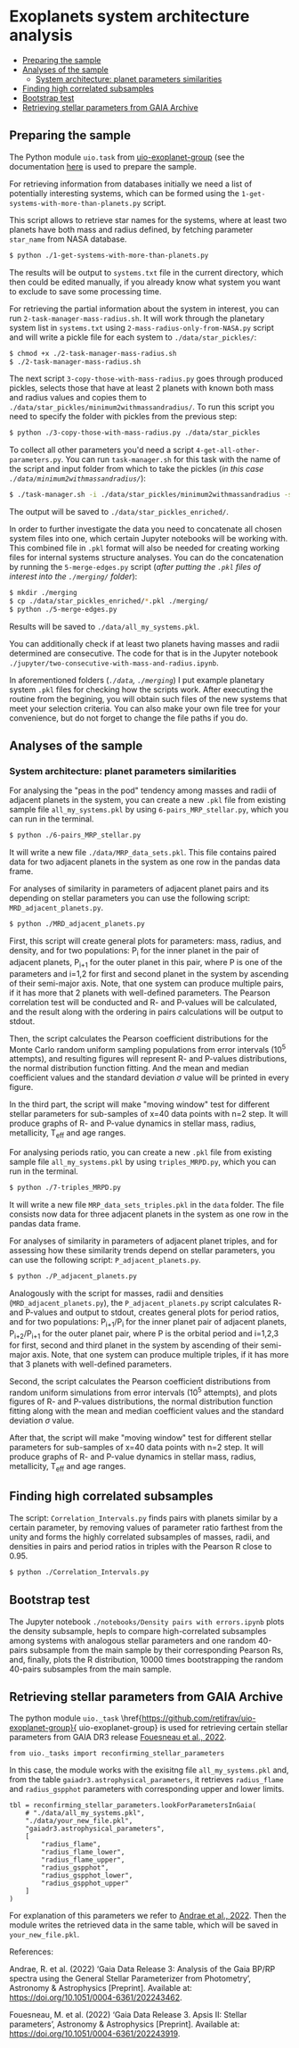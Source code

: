 # Exoplanets system architecture analysis

<!-- MarkdownTOC -->

- [Preparing the sample](#preparing-the-sample)
- [Analyses of the sample](#analyses-of-the-sample)
    - [System architecture: planet parameters similarities](#system-architecture-planet-parameters-similarities)
- [Finding high correlated subsamples](#finding-high-correlated-subsamples)
- [Bootstrap test](#bootstrap-test)
- [Retrieving stellar parameters from GAIA Archive](#retrieving-stellar-parameters-from-gaia-archive)

<!-- /MarkdownTOC -->

## Preparing the sample

The Python module `uio.task` from [uio-exoplanet-group](https://github.com/retifrav/uio-exoplanet-group) (see the documentation [here](https://uio.decovar.dev) is used to prepare the sample.

For retrieving information from databases initially we need a list of potentially interesting systems, which can be formed using the `1-get-systems-with-more-than-planets.py` script.

This script allows to retrieve star names for the systems, where at least two planets have both mass and radius defined, by fetching parameter `star_name` from NASA database.

``` sh
$ python ./1-get-systems-with-more-than-planets.py
```

The results will be output to `systems.txt` file in the current directory, which then could be edited manually, if you already know what system you want to exclude to save some processing time.

For retrieving the partial information about the system in interest, you can run `2-task-manager-mass-radius.sh`. It will work through the planetary system list in `systems.txt` using `2-mass-radius-only-from-NASA.py` script and will write a pickle file for each system to `./data/star_pickles/`:

``` sh
$ chmod +x ./2-task-manager-mass-radius.sh
$ ./2-task-manager-mass-radius.sh
```

The next script `3-copy-those-with-mass-radius.py` goes through produced pickles, selects those that have at least 2 planets with known both mass and radius values and copies them to `./data/star_pickles/minimum2withmassandradius/`. To run this script you need to specify the folder with pickles from the previous step:

``` sh
$ python ./3-copy-those-with-mass-radius.py ./data/star_pickles
```

To collect all other parameters you'd need a script `4-get-all-other-parameters.py`. You can run `task-manager.sh` for this task with the name of the script and input folder from which to take the pickles (*in this case `./data/minimum2withmassandradius/`*):

``` sh
$ ./task-manager.sh -i ./data/star_pickles/minimum2withmassandradius -s ./4-get-all-other-parameters.py
```

The output will be saved to `./data/star_pickles_enriched/`.

In order to further investigate the data you need to concatenate all chosen system files into one, which certain Jupyter notebooks will be working with. This combined file in `.pkl` format will also be needed for creating working files for internal systems structure analyses. You can do the concatenation by running the `5-merge-edges.py` script (*after putting the `.pkl` files of interest into the `./merging/` folder*):

``` sh
$ mkdir ./merging
$ cp ./data/star_pickles_enriched/*.pkl ./merging/
$ python ./5-merge-edges.py
```

Results will be saved to `./data/all_my_systems.pkl`.

You can additionally check if at least two planets having masses and radii determined are consecutive. The code for that is in the Jupyter notebook `./jupyter/two-consecutive-with-mass-and-radius.ipynb`.

In aforementioned folders (*`./data`, `./merging`*) I put example planetary system `.pkl` files for checking how the scripts work. After executing the routine from the begining, you will obtain such files of the new systems that meet your selection criteria. You can also make your own file tree for your convenience, but do not forget to change the file paths if you do.

## Analyses of the sample

### System architecture: planet parameters similarities

For analysing the "peas in the pod" tendency among masses and radii of adjacent planets in the system, you can create a new `.pkl` file from existing sample file `all_my_systems.pkl` by using `6-pairs_MRP_stellar.py`, which you can run in the terminal.

``` sh
$ python ./6-pairs_MRP_stellar.py
```

It will write a new file `./data/MRP_data_sets.pkl`. This file contains paired data for two adjacent planets in the system as one row in the pandas data frame.

For analyses of similarity in parameters of adjacent planet pairs and its depending on stellar parameters you can use the following script: `MRD_adjacent_planets.py`.

``` sh
$ python ./MRD_adjacent_planets.py
```

First, this script will create general plots for parameters: mass, radius, and density, and for two populations: P<sub>i</sub> for the inner planet in the pair of adjacent planets, P<sub>i+1</sub> for the outer planet in this pair, where P is one of the parameters and i=1,2 for first and second planet in the system by ascending of their semi-major axis. Note, that one system can produce multiple pairs, if it has more that 2 planets with well-defined parameters. The Pearson correlation test will be conducted and R- and P-values will be calculated, and the result along with the ordering in pairs calculations will be output to stdout.

Then, the script calculates the Pearson coefficient distributions for the Monte Carlo random uniform sampling populations from error intervals (10<sup>5</sup> attempts), and resulting figures will represent R- and P-values distributions, the normal distribution function fitting. And the mean and median coefficient values and the standard deviation $\sigma$ value will be printed in every figure.

In the third part, the script will make "moving window" test for different stellar parameters for sub-samples of x=40 data points with n=2 step. It will produce graphs of R- and P-value dynamics in stellar mass, radius, metallicity, T<sub>eff</sub> and age ranges.


For analysing periods ratio, you can create a new `.pkl` file from existing sample file `all_my_systems.pkl` by using `triples_MRPD.py`, which you can run in the terminal.

``` sh
$ python ./7-triples_MRPD.py
```

It will write a new file `MRP_data_sets_triples.pkl` in the `data` folder. The file consists now data for three adjacent planets in the system as one row in the pandas data frame.

For analyses of similarity in parameters of adjacent planet triples, and for assessing how these similarity trends depend on stellar parameters, you can use the following script: `P_adjacent_planets.py`.

``` sh
$ python ./P_adjacent_planets.py
```

Analogously with the script for masses, radii and densities (`MRD_adjacent_planets.py`), the `P_adjacent_planets.py` script calculates R- and P-values and output to stdout, creates general plots for period ratios, and for two populations: P<sub>i+1</sub>/P<sub>i</sub> for the inner planet pair of adjacent planets, P<sub>i+2</sub>/P<sub>i+1</sub>  for the outer planet pair, where P is the orbital period and i=1,2,3 for first, second and third planet in the system by ascending of their semi-major axis. Note, that one system can produce multiple triples, if it has more that 3 planets with well-defined parameters.

Second, the script calculates the Pearson coefficient distributions from random uniform simulations from error intervals (10<sup>5</sup> attempts), and plots figures of R- and P-values distributions, the normal distribution function fitting along with the mean and median coefficient values and the standard deviation $\sigma$ value.

After that, the script will make "moving window" test for different stellar parameters for sub-samples of x=40 data points with n=2 step. It will produce graphs of R- and P-value dynamics in stellar mass, radius, metallicity, T<sub>eff</sub> and age ranges.

## Finding high correlated subsamples

The script: `Correlation_Intervals.py` finds pairs with planets similar by a certain parameter, by removing values of parameter ratio farthest from the unity and forms the highly correlated subsamples of masses, radii, and densities in pairs and period ratios in triples with the Pearson R close to 0.95.

``` sh
$ python ./Correlation_Intervals.py
```

## Bootstrap test

The Jupyter notebook `./notebooks/Density pairs with errors.ipynb` plots the density subsample, hepls to compare high-correlated subsamples among systems with analogous stellar parameters and one random 40-pairs subsample from the main sample by their corresponding Pearson Rs, and, finally, plots the R distribution, 10000 times bootstrapping the random 40-pairs subsamples from the main sample.


## Retrieving stellar parameters from GAIA Archive

<!-- ### System architecture: planet parameters similarities -->
The python module `uio._task` \href{https://github.com/retifrav/uio-exoplanet-group}{
uio-exoplanet-group} is used for retrieving certain stellar parameters from GAIA DR3 release [Fouesneau et al., 2022](#Fouesneau).

```
from uio._tasks import reconfirming_stellar_parameters
```

In this case, the module works with the exisitng file `all_my_systems.pkl` and, from the table `gaiadr3.astrophysical_parameters`, it retrieves `radius_flame` and `radius_gspphot` parameters with corresponding upper and lower limits.

```
tbl = reconfirming_stellar_parameters.lookForParametersInGaia(
    # "./data/all_my_systems.pkl",
    "./data/your_new_file.pkl",
    "gaiadr3.astrophysical_parameters",
    [
        "radius_flame",
        "radius_flame_lower",
        "radius_flame_upper",
        "radius_gspphot",
        "radius_gspphot_lower",
        "radius_gspphot_upper"
    ]
)
```
For explanation of this parameters we refer to [Andrae et al., 2022](#Andrae). Then the module writes the retrieved data in the same table, which will be saved in `your_new_file.pkl`.


References:

<a name="Andrae"></a>Andrae, R. et al. (2022) ‘Gaia Data Release 3: Analysis of the Gaia BP/RP spectra using the General Stellar Parameterizer from Photometry’, Astronomy & Astrophysics [Preprint]. Available at: https://doi.org/10.1051/0004-6361/202243462.

<a name="Fouesneau"></a>Fouesneau, M. et al. (2022) ‘Gaia Data Release 3. Apsis II: Stellar parameters’, Astronomy & Astrophysics [Preprint]. Available at: https://doi.org/10.1051/0004-6361/202243919.

